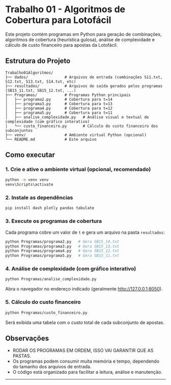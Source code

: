# Trabalho 01 - Algoritmos de Cobertura para Lotofácil

Este projeto contém programas em Python para geração de combinações, algoritmos de cobertura (heurística gulosa), análise de complexidade e cálculo de custo financeiro para apostas da Lotofácil.

## Estrutura do Projeto

```
Trabalho01Algoritmos/
├── dados/                # Arquivos de entrada (combinações S11.txt, S12.txt, S13.txt, S14.txt, etc)
├── resultados/           # Arquivos de saída gerados pelos programas (SB15_11.txt, SB15_12.txt, ...)
├── Programas/            # Programas Python principais
│   ├── programa2.py      # Cobertura para t=14
│   ├── programa3.py      # Cobertura para t=13
│   ├── programa4.py      # Cobertura para t=12
│   ├── programa5.py      # Cobertura para t=11
│   ├── analise_complexidade.py   # Análise visual e textual de complexidade (com gráfico interativo)
│   └── custo_financeiro.py       # Cálculo do custo financeiro dos subconjuntos
├── venv/                 # Ambiente virtual Python (opcional)
└── README.md             # Este arquivo
```

## Como executar

### 1. Crie e ative o ambiente virtual (opcional, recomendado)

```sh
python -m venv venv
venv\Scripts\activate
```

### 2. Instale as dependências

```sh
pip install dash plotly pandas tabulate
```

### 3. Execute os programas de cobertura

Cada programa cobre um valor de `t` e gera um arquivo na pasta `resultados`:

```sh
python Programas/programa2.py   # Gera SB15_14.txt
python Programas/programa3.py   # Gera SB15_13.txt
python Programas/programa4.py   # Gera SB15_12.txt
python Programas/programa5.py   # Gera SB15_11.txt
```

### 4. Análise de complexidade (com gráfico interativo)

```sh
python Programas/analise_complexidade.py
```
Abra o navegador no endereço indicado (geralmente http://127.0.0.1:8050).

### 5. Cálculo do custo financeiro

```sh
python Programas/custo_financeiro.py
```
Será exibida uma tabela com o custo total de cada subconjunto de apostas.

## Observações

- RODAR OS PROGRAMAS EM ORDEM, ISSO VAI GARANTIR QUE AS PASTAS.
- Os programas podem consumir muita memória e tempo, dependendo do tamanho dos arquivos de entrada.
- O código está organizado para facilitar a leitura, análise e manutenção.

---


   
